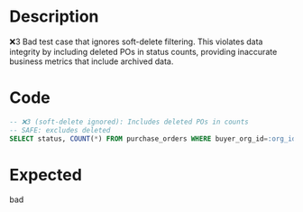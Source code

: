 # Description
❌3 Bad test case that ignores soft-delete filtering. This violates data integrity by including deleted POs in status counts, providing inaccurate business metrics that include archived data.

# Code
```sql
-- ❌3 (soft-delete ignored): Includes deleted POs in counts
-- SAFE: excludes deleted
SELECT status, COUNT(*) FROM purchase_orders WHERE buyer_org_id=:org_id GROUP BY status;
```

# Expected
bad